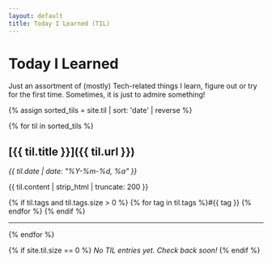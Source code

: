 ```yaml
---
layout: default
title: Today I Learned (TIL)
---
```


# Today I Learned

Just an assortment of (mostly) Tech-related things I learn, figure out or try for the first time. Sometimes, it is just to admire something!

{% assign sorted_tils = site.til | sort: 'date' | reverse %}

{% for til in sorted_tils %}
## [{{ til.title }}]({{ til.url }})
*{{ til.date | date: "%Y-%m-%d, %a" }}*

{{ til.content | strip_html | truncate: 200 }}

{% if til.tags and til.tags.size > 0 %}
{% for tag in til.tags %}#{{ tag }} {% endfor %}
{% endif %}

---
{% endfor %}

{% if site.til.size == 0 %}
*No TIL entries yet. Check back soon!*
{% endif %}
